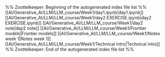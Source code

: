 %% Zoottelkeeper: Beginning of the autogenerated index file list  %%
 [[AI/Generative_AI/LLM/LLM_course/Week1/day1.ipynb|day1.ipynb]]
 [[AI/Generative_AI/LLM/LLM_course/Week1/day2 EXERCISE.ipynb|day2 EXERCISE.ipynb]]
 [[AI/Generative_AI/LLM/LLM_course/Week1/day2 note|day2 note]]
 [[AI/Generative_AI/LLM/LLM_course/Week1/Frontier models|Frontier models]]
 [[AI/Generative_AI/LLM/LLM_course/Week1/Notes week 1|Notes week 1]]
 [[AI/Generative_AI/LLM/LLM_course/Week1/Technical intro|Technical intro]]
%% Zoottelkeeper: End of the autogenerated index file list  %%
